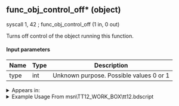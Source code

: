 ## func_obj_control_off* (object)

syscall 1, 42 ; func_obj_control_off (1 in, 0 out)

Turns off control of the object running this function.

#### Input parameters
| Name | Type | Description
|------|------|------------
| type   | int   | Unknown purpose. Possible values 0 or 1




<details>
	<summary>Appears in:</summary>
| filename | Entity (obj)
|----------|-------------
| msn\TT12_WORK_BOX\tt12.bdscript       |           
| obj\B_EX140\b_ex.bdscript       | ((B) Xigbar)          
| obj\B_EX140_LV99\b_ex.bdscript       | ((B99) Xigbar (Limit Cut))          
| obj\B_EX150\b_ex.bdscript       | ((B) Luxord (WORKS! can’t be killed, or paused))          
| obj\B_EX150_LV99\b_ex.bdscript       | ((B99) Luxord (Limit Cut))          
| obj\B_EX170_LAST\b_ex.bdscript       | ((B) Xemnas (Final))          
| obj\B_EX170_LAST_LV99\b_ex.bdscript       | ((B99) Xemnas (Final) (Limit Cut The World of Nothing)?)          
| obj\B_EX180\b_ex.bdscript       | ((?) Xemnas’s dragon (Throne))          
| obj\B_EX260\b_ex.bdscript       | ((B) Xemnas (Armor))          
| obj\B_EX370\b_ex.bdscript       | ((B) Zexion (Absent Silhouette))          
| obj\F_EH070\f_eh.bdscript       | ((F) Xemnas’s dragon core cylinder (right) (EH))          
| obj\F_EH080\f_eh.bdscript       | ((F) Xemnas’s dragon core cylinder (left) (EH))          
| obj\M_EX950\m_ex.bdscript       | ((M) Gambler)          

</details>

<details>
	<summary>Example Usage From msn\TT12_WORK_BOX\tt12.bdscript</summary>
L61:
 pushImm 0
 syscall 1, 42 ; func_obj_control_off (1 in, 0 out)
 pushImm 0
 pushImm L108
 pushImm 0
 pushImm 0
 syscall 0, 9 ; trap_thread_start (4 in, 1 out)
 drop 
 jmp L83
</details>

